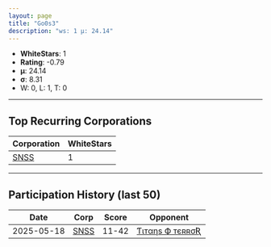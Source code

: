 ```yaml
---
layout: page
title: "Go0s3"
description: "ws: 1 μ: 24.14"
---
```

- **WhiteStars**: 1
- **Rating**: -0.79
- **μ**: 24.14  
- **σ**: 8.31
- W: 0, L: 1, T: 0

---

## Top Recurring Corporations

| Corporation | WhiteStars |
| --- | --- |
| [SNSS](https://ws.tsl.rocks/corp/ce1ae2e5f50044147f2bd8f656c00124d925211038e4ecd23d79c1bd724a8b45/) | 1 |

---

## Participation History (last 50)

| Date | Corp | Score | Opponent |
| --- | --- | --- | --- |
| 2025-05-18 | [SNSS](https://ws.tsl.rocks/corp/ce1ae2e5f50044147f2bd8f656c00124d925211038e4ecd23d79c1bd724a8b45/) | 11-42 | [Ƭιтαηѕ Ф тєʀʀσƦ](https://ws.tsl.rocks/corp/61696db57416971a365d3034c85eb5815c9ff04c0fbe5fa4be99689883df54af/) |
